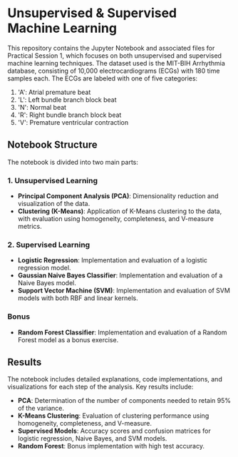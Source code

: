 # Unsupervised & Supervised Machine Learning

This repository contains the Jupyter Notebook and associated files for Practical Session 1, which focuses on both unsupervised and supervised machine learning techniques. The dataset used is the MIT-BIH Arrhythmia database, consisting of 10,000 electrocardiograms (ECGs) with 180 time samples each. The ECGs are labeled with one of five categories:

1. 'A': Atrial premature beat
2. 'L': Left bundle branch block beat
3. 'N': Normal beat
4. 'R': Right bundle branch block beat
5. 'V': Premature ventricular contraction

## Notebook Structure
The notebook is divided into two main parts:

### 1. Unsupervised Learning
- **Principal Component Analysis (PCA)**: Dimensionality reduction and visualization of the data.
- **Clustering (K-Means)**: Application of K-Means clustering to the data, with evaluation using homogeneity, completeness, and V-measure metrics.

### 2. Supervised Learning
- **Logistic Regression**: Implementation and evaluation of a logistic regression model.
- **Gaussian Naive Bayes Classifier**: Implementation and evaluation of a Naive Bayes model.
- **Support Vector Machine (SVM)**: Implementation and evaluation of SVM models with both RBF and linear kernels.

### Bonus
- **Random Forest Classifier**: Implementation and evaluation of a Random Forest model as a bonus exercise.

## Results
The notebook includes detailed explanations, code implementations, and visualizations for each step of the analysis. Key results include:
- **PCA**: Determination of the number of components needed to retain 95% of the variance.
- **K-Means Clustering**: Evaluation of clustering performance using homogeneity, completeness, and V-measure.
- **Supervised Models**: Accuracy scores and confusion matrices for logistic regression, Naive Bayes, and SVM models.
- **Random Forest**: Bonus implementation with high test accuracy.
